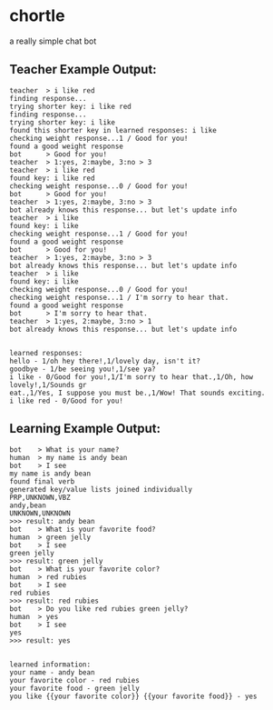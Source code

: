chortle
=======

a really simple chat bot

Teacher Example Output:
-----------------------

    teacher  > i like red
    finding response...
    trying shorter key: i like red
    finding response...
    trying shorter key: i like
    found this shorter key in learned responses: i like
    checking weight response...1 / Good for you!
    found a good weight response
    bot      > Good for you!
    teacher  > 1:yes, 2:maybe, 3:no > 3
    teacher  > i like red
    found key: i like red
    checking weight response...0 / Good for you!
    bot      > Good for you!
    teacher  > 1:yes, 2:maybe, 3:no > 3
    bot already knows this response... but let's update info
    teacher  > i like
    found key: i like
    checking weight response...1 / Good for you!
    found a good weight response
    bot      > Good for you!
    teacher  > 1:yes, 2:maybe, 3:no > 3
    bot already knows this response... but let's update info
    teacher  > i like
    found key: i like
    checking weight response...0 / Good for you!
    checking weight response...1 / I'm sorry to hear that.
    found a good weight response
    bot      > I'm sorry to hear that.
    teacher  > 1:yes, 2:maybe, 3:no > 1
    bot already knows this response... but let's update info

    
    learned responses:
    hello - 1/oh hey there!,1/lovely day, isn't it?
    goodbye - 1/be seeing you!,1/see ya?
    i like - 0/Good for you!,1/I'm sorry to hear that.,1/Oh, how lovely!,1/Sounds gr
    eat.,1/Yes, I suppose you must be.,1/Wow! That sounds exciting.
    i like red - 0/Good for you!


Learning Example Output:
------------------------

    bot    > What is your name?
    human  > my name is andy bean
    bot    > I see
    my name is andy bean
    found final verb
    generated key/value lists joined individually
    PRP,UNKNOWN,VBZ
    andy,bean
    UNKNOWN,UNKNOWN
    >>> result: andy bean
    bot    > What is your favorite food?
    human  > green jelly
    bot    > I see
    green jelly
    >>> result: green jelly
    bot    > What is your favorite color?
    human  > red rubies
    bot    > I see
    red rubies
    >>> result: red rubies
    bot    > Do you like red rubies green jelly?
    human  > yes
    bot    > I see
    yes
    >>> result: yes


    learned information:
    your name - andy bean
    your favorite color - red rubies
    your favorite food - green jelly
    you like {{your favorite color}} {{your favorite food}} - yes

